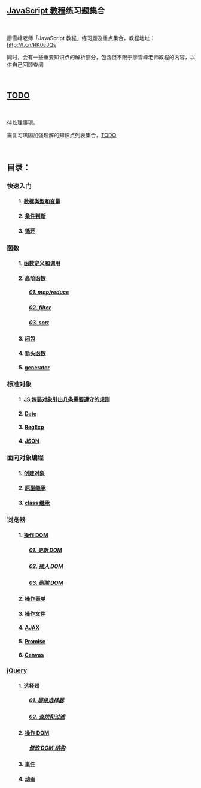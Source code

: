 ## [JavaScript 教程](http://t.cn/RK0cJQs)练习题集合

<br>

廖雪峰老师「JavaScript 教程」练习题及重点集合，教程地址：http://t.cn/RK0cJQs

同时，会有一些重要知识点的解析部分，包含但不限于廖雪峰老师教程的内容，以供自己回顾查阅

<br>

## [TODO](https://github.com/china-kook/Liao_JS_practice-set/blob/master/TODO.md)
<br>

待处理事项。

需复习巩固加强理解的知识点列表集合，[TODO](https://github.com/china-kook/Liao_JS_practice-set/blob/master/TODO.md)

<br>

## 目录：

### 快速入门

#### &emsp;&emsp; 1. [数据类型和变量](https://github.com/china-kook/Liao_JS_practice-set/blob/master/%E5%BF%AB%E9%80%9F%E5%85%A5%E9%97%A8/%E6%95%B0%E6%8D%AE%E7%B1%BB%E5%9E%8B%E5%92%8C%E5%8F%98%E9%87%8F.md)

#### &emsp;&emsp; 2. [条件判断](https://github.com/china-kook/Liao_JS_practice-set/blob/master/%E5%BF%AB%E9%80%9F%E5%85%A5%E9%97%A8/%E6%9D%A1%E4%BB%B6%E5%88%A4%E6%96%AD.md)

#### &emsp;&emsp; 3. [循环](https://github.com/china-kook/Liao_JS_practice-set/blob/master/%E5%BF%AB%E9%80%9F%E5%85%A5%E9%97%A8/%E5%BE%AA%E7%8E%AF.md)

### 函数

#### &emsp;&emsp; 1. [函数定义和调用](https://github.com/china-kook/Liao_JS_practice-set/blob/master/%E5%87%BD%E6%95%B0/%E5%87%BD%E6%95%B0%E5%AE%9A%E4%B9%89%E5%92%8C%E8%B0%83%E7%94%A8.md)

#### &emsp;&emsp; 2. 高阶函数 
##### &emsp;&emsp;&emsp;&emsp; [01. map/reduce](https://github.com/china-kook/Liao_JS_practice-set/blob/master/%E5%87%BD%E6%95%B0/%E9%AB%98%E9%98%B6%E5%87%BD%E6%95%B0/map%E3%80%81reduce.md)
##### &emsp;&emsp;&emsp;&emsp; [02. filter](https://github.com/china-kook/Liao_JS_practice-set/blob/master/%E5%87%BD%E6%95%B0/%E9%AB%98%E9%98%B6%E5%87%BD%E6%95%B0/filter.md)
##### &emsp;&emsp;&emsp;&emsp; [03. sort](https://github.com/china-kook/Liao_JS_practice-set/blob/master/%E5%87%BD%E6%95%B0/%E9%AB%98%E9%98%B6%E5%87%BD%E6%95%B0/sort.md)

#### &emsp;&emsp; 3. [闭包](https://github.com/china-kook/Liao_JS_practice-set/blob/master/%E5%87%BD%E6%95%B0/%E9%97%AD%E5%8C%85.md)

#### &emsp;&emsp; 4. [箭头函数](https://github.com/china-kook/Liao_JS_practice-set/blob/master/%E5%87%BD%E6%95%B0/%E7%AE%AD%E5%A4%B4%E5%87%BD%E6%95%B0.md)

#### &emsp;&emsp; 5. [generator](https://github.com/china-kook/Liao_JS_practice-set/blob/master/%E5%87%BD%E6%95%B0/generator(%E7%94%9F%E6%88%90%E5%99%A8).md)

### 标准对象

#### &emsp;&emsp; 1. [JS 包装对象引出几条需要遵守的规则](https://github.com/china-kook/Liao_JS_practice-set/blob/master/%E6%A0%87%E5%87%86%E5%AF%B9%E8%B1%A1/JS%20%E5%8C%85%E8%A3%85%E5%AF%B9%E8%B1%A1%E5%BC%95%E5%87%BA%E5%87%A0%E6%9D%A1%E9%9C%80%E8%A6%81%E9%81%B5%E5%AE%88%E7%9A%84%E8%A7%84%E5%88%99.md)

#### &emsp;&emsp; 2. [Date](https://github.com/china-kook/Liao_JS_practice-set/blob/master/%E6%A0%87%E5%87%86%E5%AF%B9%E8%B1%A1/Date.md)

#### &emsp;&emsp; 3. [RegExp](https://github.com/china-kook/Liao_JS_practice-set/blob/master/%E6%A0%87%E5%87%86%E5%AF%B9%E8%B1%A1/RegExp.md)

#### &emsp;&emsp; 4. [JSON](https://github.com/china-kook/Liao_JS_practice-set/blob/master/%E6%A0%87%E5%87%86%E5%AF%B9%E8%B1%A1/JSON.md)

### 面向对象编程

#### &emsp;&emsp; 1. [创建对象](https://github.com/china-kook/Liao_JS_practice-set/blob/master/%E9%9D%A2%E5%90%91%E5%AF%B9%E8%B1%A1%E7%BC%96%E7%A8%8B/%E5%88%9B%E5%BB%BA%E5%AF%B9%E8%B1%A1.md)

#### &emsp;&emsp; 2. [原型继承](https://github.com/china-kook/Liao_JS_practice-set/blob/master/%E9%9D%A2%E5%90%91%E5%AF%B9%E8%B1%A1%E7%BC%96%E7%A8%8B/%E5%8E%9F%E5%9E%8B%E7%BB%A7%E6%89%BF.md)

#### &emsp;&emsp; 3. [class 继承](https://github.com/china-kook/Liao_JS_practice-set/blob/master/%E9%9D%A2%E5%90%91%E5%AF%B9%E8%B1%A1%E7%BC%96%E7%A8%8B/class%20%E7%BB%A7%E6%89%BF.md)


### 浏览器

#### &emsp;&emsp; 1. [操作 DOM](https://github.com/china-kook/Liao_JS_practice-set/blob/master/%E6%B5%8F%E8%A7%88%E5%99%A8/%E6%93%8D%E4%BD%9C%20DOM/%E6%93%8D%E4%BD%9C%20DOM%20%E7%BB%83%E4%B9%A0%E9%A2%98.md)
##### &emsp;&emsp;&emsp;&emsp; [01. 更新 DOM](https://github.com/china-kook/Liao_JS_practice-set/blob/master/%E6%B5%8F%E8%A7%88%E5%99%A8/%E6%93%8D%E4%BD%9C%20DOM/%E6%9B%B4%E6%96%B0%20DOM.md)
##### &emsp;&emsp;&emsp;&emsp; [02. 插入 DOM](https://github.com/china-kook/Liao_JS_practice-set/blob/master/%E6%B5%8F%E8%A7%88%E5%99%A8/%E6%93%8D%E4%BD%9C%20DOM/%E6%8F%92%E5%85%A5%20DOM.md)
##### &emsp;&emsp;&emsp;&emsp; [03. 删除 DOM](https://github.com/china-kook/Liao_JS_practice-set/blob/master/%E6%B5%8F%E8%A7%88%E5%99%A8/%E6%93%8D%E4%BD%9C%20DOM/%E5%88%A0%E9%99%A4%20DOM.md)

#### &emsp;&emsp; 2. [操作表单](https://github.com/china-kook/Liao_JS_practice-set/blob/master/%E6%B5%8F%E8%A7%88%E5%99%A8/%E6%93%8D%E4%BD%9C%E8%A1%A8%E5%8D%95.md)

#### &emsp;&emsp; 3. [操作文件](https://github.com/china-kook/Liao_JS_practice-set/blob/master/%E6%B5%8F%E8%A7%88%E5%99%A8/%E6%93%8D%E4%BD%9C%E6%96%87%E4%BB%B6.md)

#### &emsp;&emsp; 4. [AJAX](https://github.com/china-kook/Liao_JS_practice-set/blob/master/%E6%B5%8F%E8%A7%88%E5%99%A8/AJAX.md)

#### &emsp;&emsp; 5. [Promise](https://github.com/china-kook/Liao_JS_practice-set/blob/master/%E6%B5%8F%E8%A7%88%E5%99%A8/Promise.md)

#### &emsp;&emsp; 6. [Canvas](https://github.com/china-kook/Liao_JS_practice-set/blob/master/%E6%B5%8F%E8%A7%88%E5%99%A8/Canvas.md)

### [jQuery](https://github.com/china-kook/Liao_JS_practice-set/blob/master/jQuery/jQuery.md)

#### &emsp;&emsp; 1. [选择器](https://github.com/china-kook/Liao_JS_practice-set/blob/master/jQuery/%E9%80%89%E6%8B%A9%E5%99%A8/%E9%80%89%E6%8B%A9%E5%99%A8.md)
##### &emsp;&emsp;&emsp;&emsp; [01. 层级选择器](https://github.com/china-kook/Liao_JS_practice-set/blob/master/jQuery/%E9%80%89%E6%8B%A9%E5%99%A8/%E5%B1%82%E7%BA%A7%E9%80%89%E6%8B%A9%E5%99%A8.md)
##### &emsp;&emsp;&emsp;&emsp; [02. 查找和过滤](https://github.com/china-kook/Liao_JS_practice-set/blob/master/jQuery/%E9%80%89%E6%8B%A9%E5%99%A8/%E6%9F%A5%E6%89%BE%E5%92%8C%E8%BF%87%E6%BB%A4.md)

#### &emsp;&emsp; 2. [操作 DOM](https://github.com/china-kook/Liao_JS_practice-set/blob/master/jQuery/%E6%93%8D%E4%BD%9C%20DOM/%E6%93%8D%E4%BD%9C%20DOM.md)
##### &emsp;&emsp;&emsp;&emsp; [修改 DOM 结构](https://github.com/china-kook/Liao_JS_practice-set/blob/master/jQuery/%E6%93%8D%E4%BD%9C%20DOM/%E4%BF%AE%E6%94%B9%20DOM%20%E7%BB%93%E6%9E%84.md)

#### &emsp;&emsp; 3. [事件](https://github.com/china-kook/Liao_JS_practice-set/blob/master/jQuery/%E4%BA%8B%E4%BB%B6.md)

#### &emsp;&emsp; 4. [动画](https://github.com/china-kook/Liao_JS_practice-set/blob/master/jQuery/%E5%8A%A8%E7%94%BB.md)